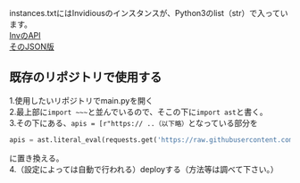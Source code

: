 instances.txtにはInvidiousのインスタンスが、Python3のlist（str）で入っています。<br>
<a href="https://api.invidious.io">InvのAPI</a><br>
<a href="https://api.invidious.io/instances.json?pretty=1&sort_by=type,users">そのJSON版</a>

## 既存のリポジトリで使用する
  1.使用したいリポジトリでmain.pyを開く<br>
  2.最上部に```import ~~~```と並んでいるので、そこの下に```import ast```と書く。<br>
  3.その下にある、```apis = [r"https:// ..（以下略）```となっている部分を
  ```Python
  apis = ast.literal_eval(requests.get('https://raw.githubusercontent.com/ebitiri728/yukiyoutube-inv-instances/main/instances.txt').text)
  ```
  に置き換える。<br>
  4.（設定によっては自動で行われる）deployする（方法等は調べて下さい。）
